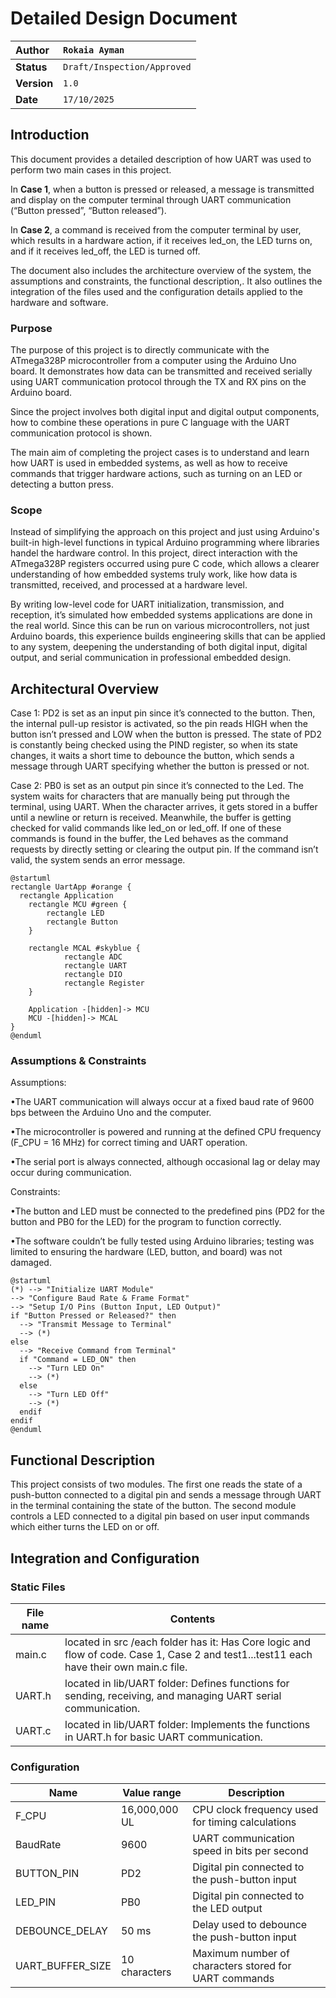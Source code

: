 # Detailed Design Document

| **Author**              | `Rokaia Ayman`                                       |
|:------------------------|:-----------------------------------------------------|
| **Status**              | `Draft/Inspection/Approved`                          |
| **Version**             | `1.0`                                                |
| **Date**                | `17/10/2025`                                         |

## Introduction

This document provides a detailed description of how UART was used to perform two main cases in this project. 

In **Case 1**, when a button is pressed or released, a message is transmitted and display on the computer terminal through UART communication (“Button pressed”, “Button released”). 

In **Case 2**, a command is received from the computer terminal by user, which results in a hardware action, if it receives led_on, the LED turns on, and if it receives led_off, the LED is turned off. 

The document also includes the architecture overview of the system, the assumptions and constraints, the functional description,. It also outlines the integration of the files used and the configuration details applied to the hardware and software.

### Purpose
The purpose of this project is to directly communicate with the ATmega328P microcontroller from a computer using the Arduino Uno board. It demonstrates how data can be transmitted and received serially using UART communication protocol through the TX and RX pins on the Arduino board.

Since the project involves both digital input and digital output components, how to combine these operations in pure C language with the UART communication protocol is shown. 

The main aim of completing the project cases is to understand and learn how UART is used in embedded systems, as well as how to receive commands that trigger hardware actions, such as turning on an LED or detecting a button press. 
### Scope
Instead of simplifying the approach on this project and just using Arduino's built-in high-level functions in typical Arduino programming where libraries handel the hardware control. In this project, direct interaction with the ATmega328P registers occurred using pure C code, which allows a clearer understanding of how embedded systems truly work, like how data is transmitted, received, and processed at a hardware level.

By writing low-level code for UART initialization, transmission, and reception, it’s simulated how embedded systems applications are done in the real world. Since this can be run on various microcontrollers, not just Arduino boards, this experience builds engineering skills that can be applied to any system, deepening the understanding of both digital input, digital output, and serial communication in professional embedded design.

## Architectural Overview

Case 1: PD2 is set as an input pin since it’s connected to the button. Then, the internal pull-up resistor is activated, so the pin reads HIGH when the button isn’t pressed and LOW when the button is pressed. The state of PD2 is constantly being checked using the PIND register, so when its state changes, it waits a short time to debounce the button, which sends a message through UART specifying whether the button is pressed or not. 

Case 2: PB0 is set as an output pin since it’s connected to the Led. The system waits for characters that are manually being put through the terminal, using UART. When the character arrives, it gets stored in a buffer until a newline or return is received. Meanwhile, the buffer is getting checked for valid commands like led_on or led_off. If one of these commands is found in the buffer, the Led behaves as the command requests by directly setting or clearing the output pin. If the command isn’t valid, the system sends an error message.
```plantuml
@startuml
rectangle UartApp #orange {
  rectangle Application
    rectangle MCU #green {
        rectangle LED
        rectangle Button
    }

    rectangle MCAL #skyblue {
            rectangle ADC
            rectangle UART
            rectangle DIO
            rectangle Register
    }
    
    Application -[hidden]-> MCU
    MCU -[hidden]-> MCAL
}
@enduml

```

### Assumptions & Constraints

Assumptions:

•The UART communication will always occur at a fixed baud rate of 9600 bps between the Arduino Uno and the computer.

•The microcontroller is powered and running at the defined CPU frequency (F_CPU = 16 MHz) for correct timing and UART operation.

•The serial port is always connected, although occasional lag or delay may occur during communication.

Constraints:

•The button and LED must be connected to the predefined pins (PD2 for the button and PB0 for the LED) for the program to function correctly.

•The software couldn’t be fully tested using Arduino libraries; testing was limited to ensuring the hardware (LED, button, and board) was not damaged.
```plantuml
@startuml
(*) --> "Initialize UART Module"
--> "Configure Baud Rate & Frame Format"
--> "Setup I/O Pins (Button Input, LED Output)"
if "Button Pressed or Released?" then
  --> "Transmit Message to Terminal"
  --> (*)
else
  --> "Receive Command from Terminal"
  if "Command = LED_ON" then
    --> "Turn LED On"
    --> (*)
  else
    --> "Turn LED Off"
    --> (*)
  endif
endif
@enduml

```

## Functional Description
This project consists of two modules. The first one reads the state of a push-button connected to a digital pin and sends a message through UART in the terminal containing the state of the button. The second module controls a LED connected to a digital pin based on user input commands which either turns the LED on or off.

## Integration and Configuration
### Static Files

| File name | Contents                             |
|-----------|--------------------------------------|
| main.c | located in src /each folder has it: Has Core logic and flow of code. Case 1, Case 2 and test1...test11 each have their own main.c file.     |
| UART.h     |located in lib/UART folder: Defines functions for sending, receiving, and managing UART serial communication.        |
| UART.c   | located in lib/UART folder: Implements the functions in UART.h for basic UART communication. |

### Configuration

| Name            | Value range       | Description                                           |
|-----------------|-----------------|-------------------------------------------------------|
| F_CPU           | 16,000,000 UL    | CPU clock frequency used for timing calculations     |
| BaudRate        | 9600             | UART communication speed in bits per second          |
| BUTTON_PIN      | PD2              | Digital pin connected to the push-button input       |
| LED_PIN         | PB0              | Digital pin connected to the LED output             |
| DEBOUNCE_DELAY  | 50 ms            | Delay used to debounce the push-button input         |
| UART_BUFFER_SIZE| 10 characters    | Maximum number of characters stored for UART commands|
